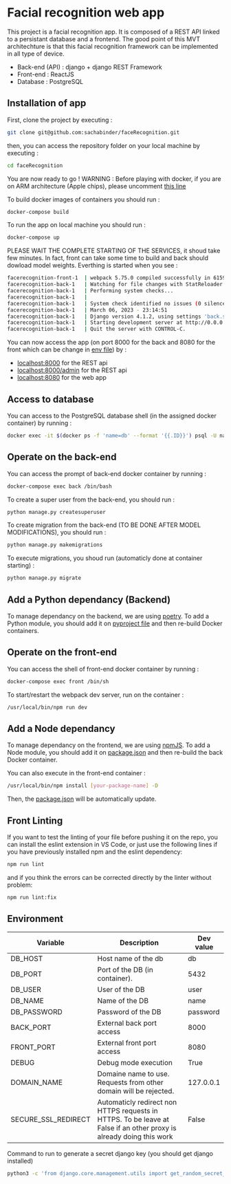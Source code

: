 # Facial recognition web app

This project is a facial recognition app. It is composed of a REST API linked to a persistant database and a frontend. The good point of this MVT architechture is that this facial recognition framework can be implemented in all type of device.

* Back-end (API) : django + django REST Framework 
* Front-end : ReactJS
* Database : PostgreSQL



## Installation of app

First, clone the project by executing :
```bash
git clone git@github.com:sachabinder/faceRecognition.git
```

then, you can access the repository folder on your local machine by executing :
```bash
cd faceRecognition
```

You are now ready to go !
WARNING : Before playing with docker, if you are on ARM architecture (Apple chips), please uncomment [this line](https://github.com/sachabinder/faceRecognition/blob/main/back/pyproject.toml#L16)


To build docker images of containers you should run :
```bash
docker-compose build
```

To run the app on local machine you should run :
```bash
docker-compose up
```

PLEASE WAIT THE COMPLETE STARTING OF THE SERVICES, it shoud take few minutes. In fact, front can take some time to build and back should dowload model weights. Everthing is started when you see :
```bash
facerecognition-front-1  | webpack 5.75.0 compiled successfully in 6159 ms
facerecognition-back-1   | Watching for file changes with StatReloader
facerecognition-back-1   | Performing system checks...
facerecognition-back-1   | 
facerecognition-back-1   | System check identified no issues (0 silenced).
facerecognition-back-1   | March 06, 2023 - 23:14:51
facerecognition-back-1   | Django version 4.1.2, using settings 'back.settings'
facerecognition-back-1   | Starting development server at http://0.0.0.0:8000/
facerecognition-back-1   | Quit the server with CONTROL-C.
```

You can now access the app (on port 8000 for the back and 8080 for the front which can be change in [env file](.env)) by :
* [localhost:8000](localhost:8000) for the REST api
* [localhost:8000/admin](localhost:8000/admin) for the REST api
* [localhost:8080](localhost:8080) for the web app




## Access to database

You can access to the PostgreSQL database shell (in the assigned docker container) by running :
```bash
docker exec -it $(docker ps -f 'name=db' --format '{{.ID}}') psql -U name
```



## Operate on the back-end

You can access the prompt of back-end docker container by running :
```bash
docker-compose exec back /bin/bash
```

To create a super user from the back-end, you should run :
```bash
python manage.py createsuperuser
```

To create migration from the back-end (TO BE DONE AFTER MODEL MODIFICATIONS), you should run :
```bash
python manage.py makemigrations
```

To execute migrations, you shoud run (automaticly done at container starting) :
```bash
python manage.py migrate
```


## Add a Python dependancy (Backend)

To manage dependancy on the backend, we are using [poetry](https://python-poetry.org/). To add a Python module, you should add it on [pyproject file](/back/pyproject.toml) and then re-build Docker containers.



## Operate on the front-end

You can access the shell of front-end docker container by running :
```bash
docker-compose exec front /bin/sh
```

To start/restart the webpack dev server, run on the container :
```bash
/usr/local/bin/npm run dev
```


## Add a Node dependancy

To manage dependancy on the frontend, we are using [npmJS](https://www.npmjs.com/). To add a Node module, you should add it on [package.json](/front/package.json) and then re-build the back Docker container.

You can also execute in the front-end container :
```bash
/usr/local/bin/npm install [your-package-name] -D
```
Then, the [package.json](/front/package.json) will be automatically update.



## Front Linting

If you want to test the linting of your file before pushing it on the repo, you can install the eslint extension in VS Code, or just use the following lines if you have previously installed npm and the eslint dependency:
```bash
npm run lint 
```
and if you think the errors can be corrected directly by the linter without problem:

```bash
npm run lint:fix
```


## Environment

| Variable | Description | Dev value |
|-----------------------|---------------------------------------------------------------------------------------------------------------------------------------|------------------|
| DB_HOST | Host name of the db | db |
| DB_PORT | Port of the DB (in container). | 5432 |
| DB_USER | User of the DB | user |
| DB_NAME | Name of the DB | name |
| DB_PASSWORD | Password of the DB | password |
| BACK_PORT | External back port access | 8000 |
| FRONT_PORT | External front port access | 8080 |
| DEBUG | Debug mode execution | True |
| DOMAIN_NAME | Domaine name to use. Requests from other domain will be rejected. | 127.0.0.1 |
| SECURE_SSL_REDIRECT | Automaticly redirect non HTTPS requests in HTTPS. To be leave at False if an other proxy is already doing this work | False |


Command to run to generate a secret django key (you should get django installed)

```bash
python3 -c 'from django.core.management.utils import get_random_secret_key; print(get_random_secret_key())'
```